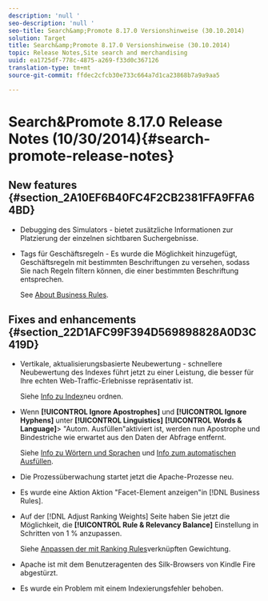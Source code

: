 ```yaml
---
description: 'null '
seo-description: 'null '
seo-title: Search&amp;Promote 8.17.0 Versionshinweise (30.10.2014)
solution: Target
title: Search&amp;Promote 8.17.0 Versionshinweise (30.10.2014)
topic: Release Notes,Site search and merchandising
uuid: ea1725df-778c-4875-a269-f33d0c367126
translation-type: tm+mt
source-git-commit: ffdec2cfcb30e733c664a7d1ca23868b7a9a9aa5

---
```



# Search&amp;Promote 8.17.0 Release Notes (10/30/2014){#search-promote-release-notes}

## New features {#section_2A10EF6B40FC4F2CB2381FFA9FFA64BD}

* Debugging des Simulators - bietet zusätzliche Informationen zur Platzierung der einzelnen sichtbaren Suchergebnisse.
* Tags für Geschäftsregeln - Es wurde die Möglichkeit hinzugefügt, Geschäftsregeln mit bestimmten Beschriftungen zu versehen, sodass Sie nach Regeln filtern können, die einer bestimmten Beschriftung entsprechen.

   See [About Business Rules](../c-about-rules-menu/c-about-business-rules.md#concept_2A93D76216754D3D8412CDEA00BD26BD).

## Fixes and enhancements {#section_22D1AFC99F394D569898828A0D3C419D}

* Vertikale, aktualisierungsbasierte Neubewertung - schnellere Neubewertung des Indexes führt jetzt zu einer Leistung, die besser für Ihre echten Web-Traffic-Erlebnisse repräsentativ ist.

   Siehe [Info zu Index](../c-about-index-menu/c-about-re-rank-index.md#concept_147B0A9FCD51451787DA898E06F7C692)neu ordnen.

* Wenn **[!UICONTROL Ignore Apostrophes]** und **[!UICONTROL Ignore Hyphens]** unter **[!UICONTROL Linguistics]** **[!UICONTROL Words & Language]**> &quot;Autom. Ausfüllen&quot;aktiviert ist, werden nun Apostrophe und Bindestriche wie erwartet aus den Daten der Abfrage entfernt.

   Siehe [Info zu Wörtern und Sprachen](../c-about-linguistics-menu/c-about-words-and-language.md#concept_CEB4B9576F3C4E2EB87B352EEC738D79) und [Info zum automatischen Ausfüllen](../c-about-auto-complete.md#concept_093A9CD754864BA79B456FE4BEB64578).

* Die Prozessüberwachung startet jetzt die Apache-Prozesse neu.
* Es wurde eine Aktion Aktion &quot;Facet-Element anzeigen&quot;in [!DNL Business Rules].
* Auf der [!DNL Adjust Ranking Weights] Seite haben Sie jetzt die Möglichkeit, die **[!UICONTROL Rule & Relevancy Balance]** Einstellung in Schritten von 1 % anzupassen.

   Siehe [Anpassen der mit Ranking Rules](../c-about-rules-menu/c-about-ranking-rules.md#task_3CB6FC92A66F4D99874A42D55825DB64)verknüpften Gewichtung.

* Apache ist mit dem Benutzeragenten des Silk-Browsers von Kindle Fire abgestürzt.
* Es wurde ein Problem mit einem Indexierungsfehler behoben.

